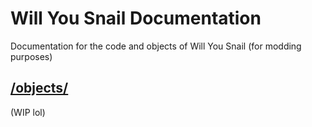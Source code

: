 # Will You Snail Documentation
Documentation for the code and objects of Will You Snail (for modding purposes)

## [/objects/](Objects)

(WIP lol)
